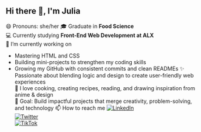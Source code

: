 ## Hi there 👋, I'm Julia
 😄 Pronouns: she/her
🎓 Graduate in **Food Science**  
💻 Currently studying **Front-End Web Development at ALX**  
🔭 I’m currently working on 
- Mastering HTML and CSS 
- Building mini-projects to strengthen my coding skills  
- Growing my GitHub with consistent commits and clean READMEs
✨ Passionate about blending logic and design to create user-friendly web experiences  
🍴 I love cooking, creating recipes, reading, and drawing inspiration from anime & design  
🎯 Goal: Build impactful projects that merge creativity, problem-solving, and technology
 📫 How to reach me
[![LinkedIn](https://img.shields.io/badge/LinkedIn-blue?logo=linkedin&logoColor=white)](https://www.linkedin.com/in/www.linkedin.com/in/julia-owusu-gyawu-ba277625b)  
[![Twitter](https://img.shields.io/badge/Twitter-black?logo=x&logoColor=white)](https://twitter.com/your-handle)  
[![TikTok](https://img.shields.io/badge/TikTok-000000?logo=tiktok&logoColor=white)](https://www.tiktok.com/@julestbr)  
<!--
**sweetjules/sweetjules** is a ✨ _special_ ✨ repository because its `README.md` (this file) appears on your GitHub profile.


- 📫 How to reach me: ...
- 😄 Pronouns: she/her
-->
